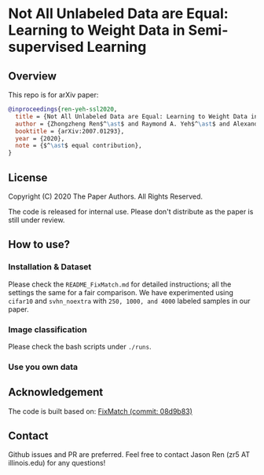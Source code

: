 # Not All Unlabeled Data are Equal:<br/> Learning to Weight Data in Semi-supervised Learning

## Overview
This repo is for arXiv paper:
```bibtex
@inproceedings{ren-yeh-ssl2020,
  title = {Not All Unlabeled Data are Equal: Learning to Weight Data in Semi-supervised Learning},
  author = {Zhongzheng Ren$^\ast$ and Raymond A. Yeh$^\ast$ and Alexander G. Schwing},
  booktitle = {arXiv:2007.01293},
  year = {2020},
  note = {$^\ast$ equal contribution},
}
```

## License

Copyright (C) 2020 The Paper Authors. All Rights Reserved.

The code is released for internal use. Please don't distribute as the paper is still under review.
 
## How to use?

### Installation & Dataset

Please check the `README_FixMatch.md` for detailed instructions; all the settings the same for a fair comparison. We have experimented using `cifar10` and `svhn_noextra` with `250, 1000, and 4000` labeled samples in our paper.

### Image classification
Please check the bash scripts under `./runs`.

### Use you own data

## Acknowledgement

The code is built based on:
[FixMatch (commit: 08d9b83)](https://github.com/google-research/fixmatch)

## Contact
Github issues and PR are preferred. Feel free to contact Jason Ren (zr5 AT illinois.edu) for any questions!
